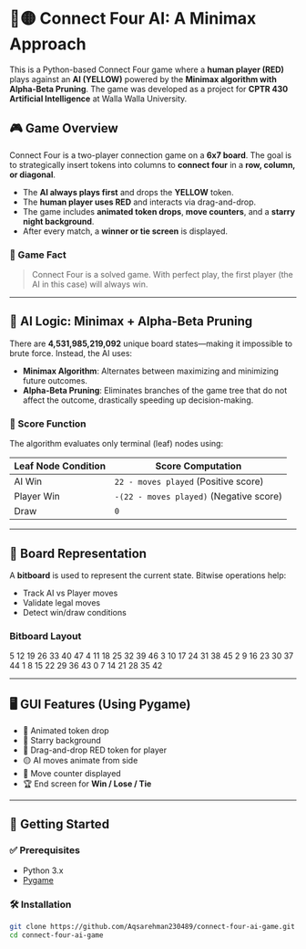# 🔴🟡 Connect Four AI: A Minimax Approach

This is a Python-based Connect Four game where a **human player (RED)** plays against an **AI (YELLOW)** powered by the **Minimax algorithm with Alpha-Beta Pruning**. The game was developed as a project for **CPTR 430 Artificial Intelligence** at Walla Walla University.

## 🎮 Game Overview

Connect Four is a two-player connection game on a **6x7 board**. The goal is to strategically insert tokens into columns to **connect four** in a **row, column, or diagonal**.

- The **AI always plays first** and drops the **YELLOW** token.
- The **human player uses RED** and interacts via drag-and-drop.
- The game includes **animated token drops**, **move counters**, and a **starry night background**.
- After every match, a **winner or tie screen** is displayed.

### 👾 Game Fact

> Connect Four is a solved game. With perfect play, the first player (the AI in this case) will always win.

---

## 🧠 AI Logic: Minimax + Alpha-Beta Pruning

There are **4,531,985,219,092** unique board states—making it impossible to brute force. Instead, the AI uses:

- **Minimax Algorithm**: Alternates between maximizing and minimizing future outcomes.
- **Alpha-Beta Pruning**: Eliminates branches of the game tree that do not affect the outcome, drastically speeding up decision-making.

### 🧮 Score Function

The algorithm evaluates only terminal (leaf) nodes using:

| Leaf Node Condition | Score Computation                     |
|---------------------|----------------------------------------|
| AI Win              | `22 - moves played` (Positive score)   |
| Player Win          | `-(22 - moves played)` (Negative score)|
| Draw                | `0`                                    |

---

## 🧱 Board Representation

A **bitboard** is used to represent the current state. Bitwise operations help:

- Track AI vs Player moves
- Validate legal moves
- Detect win/draw conditions

### Bitboard Layout
5 12 19 26 33 40 47
4 11 18 25 32 39 46
3 10 17 24 31 38 45
2 9 16 23 30 37 44
1 8 15 22 29 36 43
0 7 14 21 28 35 42

---

## 🖥️ GUI Features (Using Pygame)

- 🔁 Animated token drop
- 🌌 Starry background
- 🔴 Drag-and-drop RED token for player
- 🟡 AI moves animate from side
- 🧮 Move counter displayed
- 🏆 End screen for **Win / Lose / Tie**

---

## 🚀 Getting Started

### ✅ Prerequisites

- Python 3.x
- [Pygame](https://www.pygame.org/news)

### 🛠️ Installation

```bash
git clone https://github.com/Aqsarehman230489/connect-four-ai-game.git
cd connect-four-ai-game
